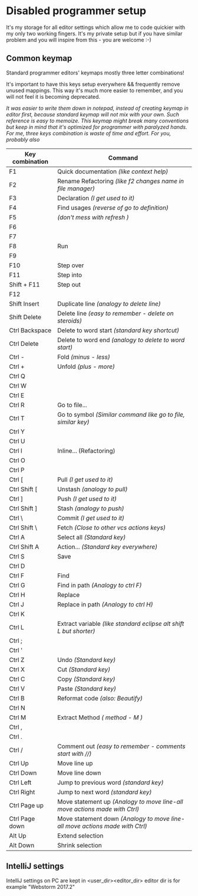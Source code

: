 # Disabled programmer setup
It's my storage for all editor settings which allow me to code quickier with my only two working fingers.
It's my private setup but if you have similar problem and you will inspire from this - you are welcome :-)

## Common keymap
Standard programmer editors' keymaps mostly three letter combinations!

It's important to have this keys setup everywhere && frequently remove unused mappings. This way it's much more easier to remember, and you will not feel it is becoming deprecated.

*It was easier to write them down in notepad, instead of creating keymap in editor first, because standard keymap will not mix with your own. Such reference is easy to memoize. This keymap might break many conventions but keep in mind that it's optimized for programmer with paralyzed hands. For me, three keys combination is waste of time and effort. For you, probably also*



|Key combination| Command                                                       |
|---------------|---------------------------------------------------------------|
| F1            | Quick documentation *(like context help)*                     |
| F2            | Rename Refactoring *(like f2 changes name in file manager)*   |
| F3            | Declaration *(I get used to it)*                              |
| F4            | Find usages *(reverse of go to definition)*                   |
| F5            | *(don't mess with refresh )*                                  |
| F6            |                                                               |
| F7            |                                                               |
| F8            | Run                                                           |
| F9            |                                                               |
| F10           | Step over                                                     |
| F11           | Step into                                                     |
| Shift + F11   | Step out                                                      |
| F12           |                                                               |
| Shift Insert  | Duplicate line *(analogy to delete line)*                     |
| Shift Delete  | Delete line *(easy to remember - delete on steroids)*         |
| Ctrl Backspace| Delete to word start *(standard key shortcut)*                |
| Ctrl Delete   | Delete to word end *(analogy to delete to word start)*        |
| Ctrl -        | Fold *(minus - less)*                                         |
| Ctrl +        | Unfold *(plus - more)*                                        |
| Ctrl Q        |                                                               |
| Ctrl W        |                                                               |
| Ctrl E        |                                                               |
| Ctrl R        | Go to file...                                                 |
| Ctrl T        | Go to symbol *(Similar command like go to file, similar key)* |
| Ctrl Y        |                                                               |
| Ctrl U        |                                                               |
| Ctrl I        | Inline... (Refactoring)                                            |
| Ctrl O        |                                                               |
| Ctrl P        |                                                               |
| Ctrl \[       | Pull *(I get used to it)*                   |
| Ctrl Shift \[ | Unstash *(analogy to pull)*                   |
| Ctrl \]       | Push *(I get used to it)*                   |
| Ctrl Shift \] | Stash *(analogy to push)*                   |
| Ctrl \\       | Commit *(I get used to it)*                   |
| Ctrl Shift \\ | Fetch *(Close to other vcs actions keys)*                   |
| Ctrl A        | Select all *(Standard key)*                 |
| Ctrl Shift A  | Action... *(Standard key everywhere)*                   |
| Ctrl S        | Save                   |
| Ctrl D        |                   |
| Ctrl F        | Find                   |
| Ctrl G        | Find in path *(Analogy to ctrl F)*                   |
| Ctrl H        | Replace                   |
| Ctrl J        | Replace in path *(Analogy to ctrl H)*                   |
| Ctrl K        |                   |
| Ctrl L        | Extract variable *(like standard eclipse alt shift L but shorter)*                   |
| Ctrl ;        |                   |
| Ctrl '        |                   |
| Ctrl Z        | Undo *(Standard key)*                    |
| Ctrl X        | Cut *(Standard key)*                    |
| Ctrl C        | Copy *(Standard key)*                    |
| Ctrl V        | Paste *(Standard key)*                   |
| Ctrl B        | Reformat code *(also: Beautify)*                   |
| Ctrl N        | |
| Ctrl M        | Extract Method *( method - M )* |                              |
| Ctrl ,        |                               |
| Ctrl .        |                               |
| Ctrl /        | Comment out  *(easy to remember - comments start with //)*                                |
| Ctrl Up       | Move line up                               |
| Ctrl Down     | Move line down                               |
| Ctrl Left     | Jump to previous word *(standard key)*                            |
| Ctrl Right    | Jump to next word *(standard key)*                              |
| Ctrl Page up  | Move statement up  *(Analogy to move line-all move actions made with Ctrl)*                                |
| Ctrl Page down| Move statement down *(Analogy to move line-all move actions made with Ctrl)*                             |
| Alt Up        | Extend selection                               |
| Alt Down      | Shrink selection                               |

## IntelliJ settings
IntelliJ settings on PC are kept in <user_dir>\<editor_dir>
editor dir is for example "Webstorm 2017.2"
